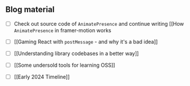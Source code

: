 
## Blog material
- [ ] Check out source code of `AnimatePresence` and continue writing [[How `AnimatePresence` in framer-motion works
- [ ] [[Gaming React with `postMessage` - and why it's a bad idea]]
- [ ] [[Understanding library codebases in a better way]]
- [ ] [[Some undersold tools for learning OSS]]

- [ ] [[Early 2024 Timeline]]